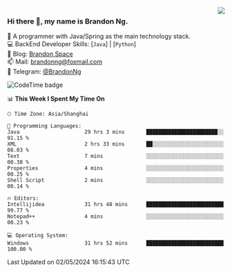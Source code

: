 <img  align="right" src="https://github-readme-stats-brandon0824.vercel.app/api/top-langs/?username=brandon0824&layout=compact">

### Hi there 👋, my name is Brandon Ng.

🌱 A programmer with Java/Spring as the main technology stack.  
💻 BackEnd Developer Skills: [`Java`] | [`Python`]  
📝 Blog: [Brandon Space](https://brandonng.tech)  
📫 Mail: brandonng@foxmail.com  
📰 Telegram: [@BrandonNg](https://t.me/BrandonNg24)  

![CodeTime badge](https://img.shields.io/endpoint?style=flat-square&url=https%3A%2F%2Fapi.codetime.dev%2Fshield%3Fid%3D128%26project%3D%26in%3D604800000)

<!--START_SECTION:waka-->
📊 **This Week I Spent My Time On** 

```text
🕑︎ Time Zone: Asia/Shanghai

💬 Programming Languages: 
Java                     29 hrs 3 mins       ███████████████████████░░   91.15 % 
XML                      2 hrs 33 mins       ██░░░░░░░░░░░░░░░░░░░░░░░   08.03 % 
Text                     7 mins              ░░░░░░░░░░░░░░░░░░░░░░░░░   00.38 % 
Properties               4 mins              ░░░░░░░░░░░░░░░░░░░░░░░░░   00.25 % 
Shell Script             2 mins              ░░░░░░░░░░░░░░░░░░░░░░░░░   00.14 % 

🔥 Editors: 
Intellijidea             31 hrs 48 mins      █████████████████████████   99.77 % 
Notepad++                4 mins              ░░░░░░░░░░░░░░░░░░░░░░░░░   00.23 % 

💻 Operating System: 
Windows                  31 hrs 52 mins      █████████████████████████   100.00 % 
```


 Last Updated on 02/05/2024 16:15:43 UTC
<!--END_SECTION:waka-->
